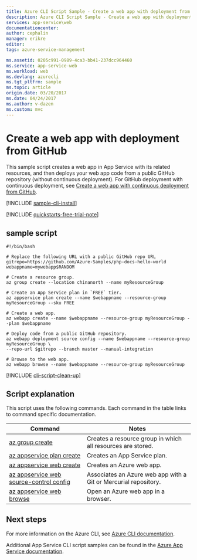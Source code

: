 ```yaml
---
title: Azure CLI Script Sample - Create a web app with deployment from GitHub | Azure
description: Azure CLI Script Sample - Create a web app with deployment from GitHub
services: app-service\web
documentationcenter: 
author: cephalin
manager: erikre
editor: 
tags: azure-service-management

ms.assetid: 0205c991-0989-4ca3-bb41-237dcc964460
ms.service: app-service-web
ms.workload: web
ms.devlang: azurecli
ms.tgt_pltfrm: sample
ms.topic: article
origin.date: 03/20/2017
ms.date: 04/24/2017
ms.author: v-dazen
ms.custom: mvc
---
```

# Create a web app with deployment from GitHub

This sample script creates a web app in App Service with its related resources, and then deploys your web app code from a public GitHub repository (without continuous deployment). For GitHub deployment with continuous deployment, see [Create a web app with continuous deployment from GitHub](../app-service-continuous-deployment.md).

[!INCLUDE [sample-cli-install](../../../includes/sample-cli-install.md)]

[!INCLUDE [quickstarts-free-trial-note](../../../includes/quickstarts-free-trial-note.md)]

## sample script

```azurecli-interactive
#!/bin/bash

# Replace the following URL with a public GitHub repo URL
gitrepo=https://github.com/Azure-Samples/php-docs-hello-world
webappname=mywebapp$RANDOM

# Create a resource group.
az group create --location chinanorth --name myResourceGroup

# Create an App Service plan in `FREE` tier.
az appservice plan create --name $webappname --resource-group myResourceGroup --sku FREE

# Create a web app.
az webapp create --name $webappname --resource-group myResourceGroup --plan $webappname

# Deploy code from a public GitHub repository. 
az webapp deployment source config --name $webappname --resource-group myResourceGroup \
--repo-url $gitrepo --branch master --manual-integration

# Browse to the web app.
az webapp browse --name $webappname --resource-group myResourceGroup

```

[!INCLUDE [cli-script-clean-up](../../../includes/cli-script-clean-up.md)]

## Script explanation

This script uses the following commands. Each command in the table links to command specific documentation.

| Command | Notes |
|---|---|
| [az group create](https://docs.microsoft.com/cli/azure/group#create) | Creates a resource group in which all resources are stored. |
| [az appservice plan create](https://docs.microsoft.com/cli/azure/appservice/plan#create) | Creates an App Service plan. |
| [az appservice web create](https://docs.microsoft.com/cli/azure/webapp#delete) | Creates an Azure web app. |
| [az appservice web source-control config](https://docs.microsoft.com/cli/azure/webapp/source-control#config) | Associates an Azure web app with a Git or Mercurial repository. |
| [az appservice web browse](https://docs.microsoft.com/cli/azure/webapp#browse) | Open an Azure web app in a browser. |

## Next steps

For more information on the Azure CLI, see [Azure CLI documentation](https://docs.microsoft.com/cli/azure/overview).

Additional App Service CLI script samples can be found in the [Azure App Service documentation](../app-service-cli-samples.md).
